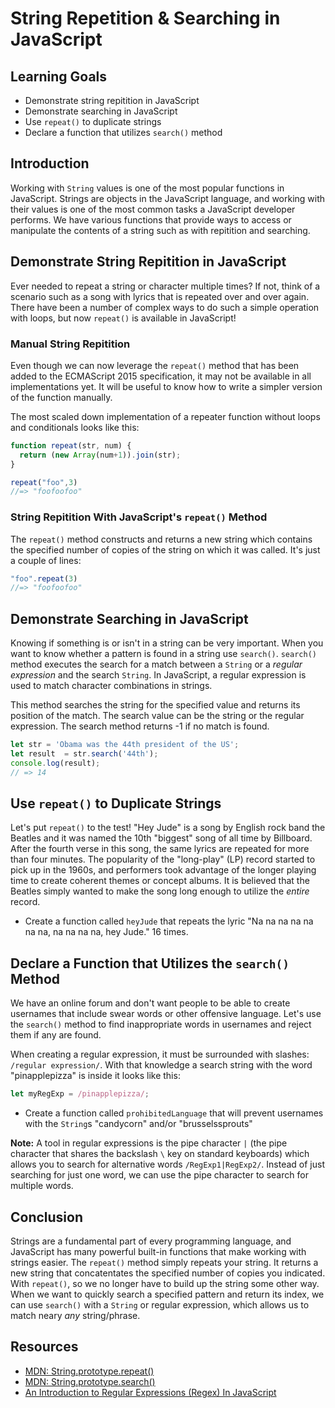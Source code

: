 # String Repetition & Searching in JavaScript

## Learning Goals

* Demonstrate string repitition in JavaScript
* Demonstrate searching in JavaScript
* Use `repeat()` to duplicate strings
* Declare a function that utilizes `search()` method

## Introduction

Working with `String` values is one of the most popular functions
in JavaScript. Strings are objects in the JavaScript language, and
working with their values is one of the most common tasks a JavaScript
developer performs. We have various functions that provide ways to
access or manipulate the contents of a string such as with repitition
and searching.

## Demonstrate String Repitition in JavaScript

Ever needed to repeat a string or character multiple times? If not,
think of a scenario such as a song with lyrics that is repeated over
and over again. There have been a number of complex ways to do such a
simple operation with loops, but now `repeat()` is available in JavaScript!

### Manual String Repitition

Even though we can now leverage the `repeat()` method that has been added
to the ECMAScript 2015 specification, it may not be available in all
implementations yet. It will be useful to know how to write a simpler version
of the function manually.

The most scaled down implementation of a repeater function without loops
and conditionals looks like this:

```js
function repeat(str, num) {
  return (new Array(num+1)).join(str); 
}

repeat("foo",3)
//=> "foofoofoo"
```

### String Repitition With JavaScript's `repeat()` Method

The `repeat()` method constructs and returns a new string which contains the
specified number of copies of the string on which it was called. It's just
a couple of lines:

```js
"foo".repeat(3)
//=> "foofoofoo"
```

## Demonstrate Searching in JavaScript

Knowing if something is or isn't in a string can be very important.
When you want to know whether a pattern is found in a string use `search()`.
`search()` method executes the search for a match between a `String` or a
_regular expression_ and the search `String`. In JavaScript, a regular
expression is used to match character combinations in strings.

This method searches the string for the specified value and returns its
position of the match. The search value can be the string or the regular
expression. The search method returns -1 if no match is found.

```js
let str = 'Obama was the 44th president of the US';
let result  = str.search('44th');
console.log(result);
// => 14
```

## Use `repeat()` to Duplicate Strings

Let's put `repeat()` to the test! "Hey Jude" is a song by English rock band
the Beatles and it was named the 10th "biggest" song of all time by Billboard.
After the fourth verse in this song, the same lyrics are repeated
for more than four minutes. The popularity of the "long-play" (LP) record
started to pick up in the 1960s, and performers took advantage of the longer
playing time to create coherent themes or concept albums. It is believed that
the Beatles simply wanted to make the song long enough to utilize the _entire_
record.

* Create a function called `heyJude` that repeats the lyric "Na na na na na na
na, na na na na, hey Jude." 16 times.

## Declare a Function that Utilizes the `search()` Method

We have an online forum and don't want people to be able to create usernames 
that include swear words or other offensive language. Let's use the `search()`
method to find inappropriate words in usernames and reject them if any are found.

When creating a regular expression, it must be surrounded with slashes:
`/regular expression/`. With that knowledge a search string with the word 
"pinapplepizza" is inside it looks like this:

```js
let myRegExp = /pinapplepizza/;
```

* Create a function called `prohibitedLanguage` that will prevent usernames with
the `String`s "candycorn" and/or "brusselssprouts"

**Note:** A tool in regular expressions is the pipe character `|` (the pipe character
that shares the backslash `\` key on standard keyboards) which allows you to search
for alternative words `/RegExp1|RegExp2/`. Instead of just searching for just one
word, we can use the pipe character to search for multiple words.

## Conclusion

Strings are a fundamental part of every programming language, and JavaScript has
many powerful built-in functions that make working with strings easier. The
`repeat()` method simply repeats your string. It returns a new string that
concatentates the specified number of copies you indicated. With `repeat()`, so
we no longer have to build up the string some other way. When we want to quickly
search a specified pattern and return its index, we can use `search()` with a
`String` or regular expression, which allows us to match neary _any_ string/phrase.

## Resources
* [MDN: String.prototype.repeat()](https://developer.mozilla.org/en-US/docs/Web/JavaScript/Reference/Global_Objects/String/repeat)
* [MDN: String.prototype.search()](https://developer.mozilla.org/en-US/docs/Web/JavaScript/Reference/Global_Objects/String/search)
* [An Introduction to Regular Expressions (Regex) In JavaScript](https://codeburst.io/an-introduction-to-regular-expressions-regex-in-javascript-1d3559e7ac9a)
